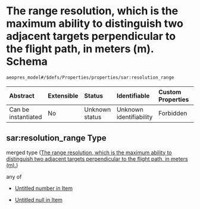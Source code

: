 # The range resolution, which is the maximum ability to distinguish two adjacent targets perpendicular to the flight path, in meters (m). Schema

```txt
aeopres_model#/$defs/Properties/properties/sar:resolution_range
```



| Abstract            | Extensible | Status         | Identifiable            | Custom Properties | Additional Properties | Access Restrictions | Defined In                                                                |
| :------------------ | :--------- | :------------- | :---------------------- | :---------------- | :-------------------- | :------------------ | :------------------------------------------------------------------------ |
| Can be instantiated | No         | Unknown status | Unknown identifiability | Forbidden         | Allowed               | none                | [model.schema.json\*](../../out/model.schema.json "open original schema") |

## sar:resolution\_range Type

merged type ([The range resolution, which is the maximum ability to distinguish two adjacent targets perpendicular to the flight path, in meters (m).](model-defs-properties-properties-the-range-resolution-which-is-the-maximum-ability-to-distinguish-two-adjacent-targets-perpendicular-to-the-flight-path-in-meters-m.md))

any of

*   [Untitled number in Item](model-defs-properties-properties-the-range-resolution-which-is-the-maximum-ability-to-distinguish-two-adjacent-targets-perpendicular-to-the-flight-path-in-meters-m-anyof-0.md "check type definition")

*   [Untitled null in Item](model-defs-properties-properties-the-range-resolution-which-is-the-maximum-ability-to-distinguish-two-adjacent-targets-perpendicular-to-the-flight-path-in-meters-m-anyof-1.md "check type definition")

